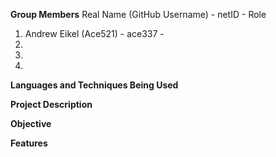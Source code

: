**Group Members**
Real Name (GitHub Username) - netID - Role
1) Andrew Eikel (Ace521) - ace337 - 
2) 
3) 
4) 

**Languages and Techniques Being Used**



**Project Description**



**Objective**





**Features**

